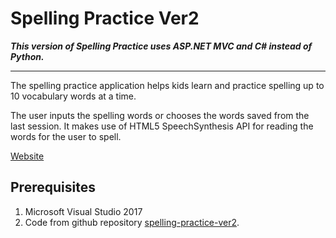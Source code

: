 # Spelling Practice Ver2

**_This version of Spelling Practice uses ASP.NET MVC and C# instead of Python._**

----

The spelling practice application helps kids learn and practice 
spelling up to 10 vocabulary words at a time.

The user inputs the spelling words or chooses the words saved from the 
last session. It makes use of HTML5 SpeechSynthesis API for reading the words 
for the user to spell.

[Website](http://spellingteacher.azurewebsites.net/)

## Prerequisites

1. Microsoft Visual Studio 2017
2. Code from github repository [spelling-practice-ver2](https://github.com/czar3985/spelling-practice-ver2).
